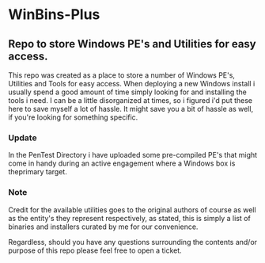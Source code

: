 # WinBins-Plus
Repo to store Windows PE's and Utilities for easy access.
----------------------------------------------------------

This repo was created as a place to store a number of Windows PE's, Utilities and Tools for easy access. When deploying a new Windows install i usually spend a good amount of time simply looking for and installing the tools i need. I can be a little disorganized at times, so i figured i'd put these here to save myself a lot of hassle. It might save you a bit of hassle as well, if you're looking for something specific.

### Update

In the PenTest Directory i have uploaded some pre-compiled PE's that might come in handy during an active engagement where a
Windows box is theprimary target.
 
### Note


Credit for the available utilities goes to the original authors of course as well as the entity's they represent respectively, as stated, this is simply a list of binaries and installers curated by me for our convenience.

Regardless, should you have any questions surrounding the contents and/or purpose of this repo please feel free to open a ticket.
